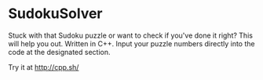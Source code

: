 # SudokuSolver
Stuck with that Sudoku puzzle or want to check if you've done it right?
This will help you out. Written in C++. Input your puzzle numbers directly into the code at the designated section.

Try it at http://cpp.sh/
